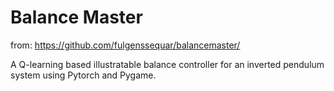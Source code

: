 # Balance Master

from: https://github.com/fulgenssequar/balancemaster/

A Q-learning based illustratable balance controller for an inverted pendulum system using Pytorch and Pygame.
